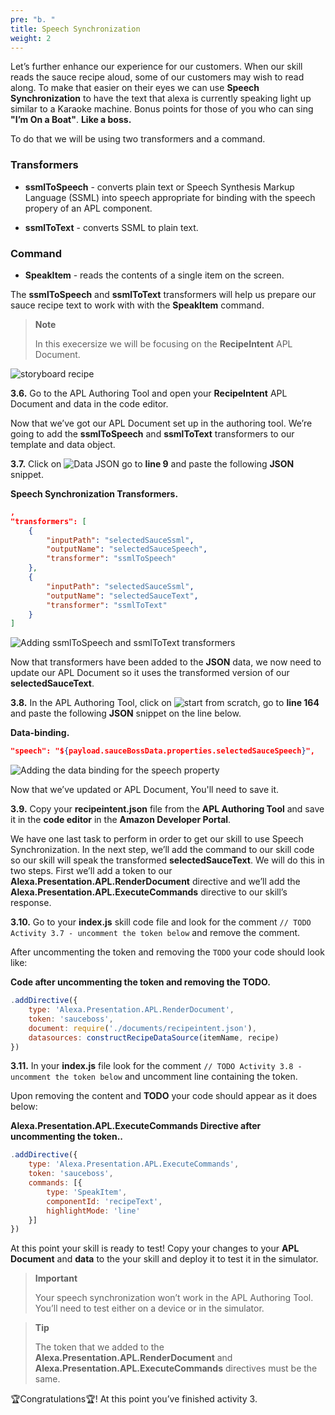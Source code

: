 ```yaml
---
pre: "b. "
title: Speech Synchronization
weight: 2
---
```


Let’s further enhance our experience for our customers. When our skill
reads the sauce recipe aloud, some of our customers may wish to read
along. To make that easier on their eyes we can use **Speech
Synchronization** to have the text that alexa is currently speaking
light up similar to a Karaoke machine. Bonus points for those of you who
can sing **"I’m On a Boat"**. **Like a boss.**

To do that we will be using two transformers and a command.

### Transformers

  - **ssmlToSpeech** - converts plain text or Speech Synthesis Markup
    Language (SSML) into speech appropriate for binding with the speech
    propery of an APL component.

  - **ssmlToText** - converts SSML to plain text.

### Command

  - **SpeakItem** - reads the contents of a single item on the screen.

The **ssmlToSpeech** and **ssmlToText** transformers will help us
prepare our sauce recipe text to work with with the **SpeakItem**
command.

> **Note**
> 
> In this execersize we will be focusing on the **RecipeIntent** APL
> Document.

![storyboard recipe](/images/storyboard-recipe.png)

**3.6.** Go to the APL Authoring Tool and open your **RecipeIntent** APL
Document and data in the code editor.

Now that we’ve got our APL Document set up in the authoring tool. We’re
going to add the **ssmlToSpeech** and **ssmlToText** transformers to our
template and data object.

**3.7.** Click on ![Data JSON](/images/ui/data-json.png) go to **line 9**
and paste the following **JSON** snippet.

**Speech Synchronization Transformers.**

``` JSON
,
"transformers": [
    {
        "inputPath": "selectedSauceSsml",
        "outputName": "selectedSauceSpeech",
        "transformer": "ssmlToSpeech"
    },
    {
        "inputPath": "selectedSauceSsml",
        "outputName": "selectedSauceText",
        "transformer": "ssmlToText"
    }
]
```

![Adding ssmlToSpeech and ssmlToText
transformers](/images/a3-e03_05_add-smlToSpeech-ssmlToText-transformers.gif)

Now that transformers have been added to the **JSON** data, we now need
to update our APL Document so it uses the transformed version of our
**selectedSauceText**.

**3.8.** In the APL Authoring Tool, click on ![start from
scratch](/images/ui/start-from-scratch.png), go to **line 164** and paste
the following **JSON** snippet on the line below.

**Data-binding.**

``` JSON
"speech": "${payload.sauceBossData.properties.selectedSauceSpeech}",
```

![Adding the data binding for the speech
property](/images/a3-e03_06_add-data-binding-the-speech-property.gif)

Now that we’ve updated or APL Document, You'll need to save it.

**3.9.** Copy your **recipeintent.json** file from the **APL Authoring Tool** and save it in the 
**code editor** in the **Amazon Developer Portal**.

We have one last task to perform in order to get our skill to use Speech Synchronization. In the 
next step, we’ll add the command to our skill code so our skill will speak the transformed 
**selectedSauceText**. We will do this in two steps. First we’ll add a token to our 
**Alexa.Presentation.APL.RenderDocument** directive and we’ll add the 
**Alexa.Presentation.APL.ExecuteCommands** directive to our skill’s response.

**3.10.** Go to your **index.js** skill code file and look for the
comment `// TODO Activity 3.7 - uncomment the token below` and remove
the comment.

After uncommenting the token and removing the `TODO` your code should
look like:

**Code after uncommenting the **token** and removing the **TODO**.**

``` javascript
.addDirective({
    type: 'Alexa.Presentation.APL.RenderDocument',
    token: 'sauceboss',
    document: require('./documents/recipeintent.json'),
    datasources: constructRecipeDataSource(itemName, recipe)
})
```

**3.11.** In your **index.js** file look for the comment `// TODO
Activity 3.8 - uncomment the token below` and uncomment line containing
the token.

Upon removing the content and **TODO** your code should appear as it
does below:

**Alexa.Presentation.APL.ExecuteCommands Directive after uncommenting
the token..**

``` javascript
.addDirective({
    type: 'Alexa.Presentation.APL.ExecuteCommands',
    token: 'sauceboss',
    commands: [{
        type: 'SpeakItem',
        componentId: 'recipeText',
        highlightMode: 'line'
    }]
})
```

At this point your skill is ready to test\! Copy your changes to your
**APL Document** and **data** to the your skill and deploy it to test it
in the simulator.

> **Important**
> 
> Your speech synchronization won’t work in the APL Authoring Tool.
> You’ll need to test either on a device or in the simulator.

> **Tip**
> 
> The token that we added to the
> **Alexa.Presentation.APL.RenderDocument** and
> **Alexa.Presentation.APL.ExecuteCommands** directives must be the
> same.

🏆Congratulations🏆\! At this point you’ve finished activity 3.
